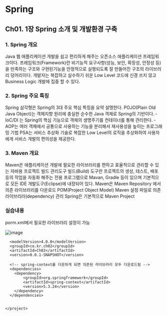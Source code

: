 # Spring
## Ch01. 1장 Spring 소개 및 개발환경 구축

### 1. Spring 개요
­Java 웹 애플리케이션 개발을 쉽고 편리하게 해주는 오픈소스 애플리케이션 프레임워크이다.
­프레임워크(Framework)란 비기능적 요구사항(성능, 보안, 확장성, 안정성 등)을 만족하는 구조와 구현된기능을 안정적으로 실행되도록 잘 만들어진 구조의 라이브러리 덩어리이다.
­개발자는 복잡하고 실수하기 쉬운 Low Level 코드에 신경 쓰지 않고 Business Logic 개발에 집중 할 수 있다.

### 2. Spring 주요 특징
­Spring 삼각형은 Spring의 3대 주요 핵심 특징을 요약 설명한다.
­POJO(Plain Old Java Object)는 객체지향 원리에 충실한 순수한 Java 객체로 Spring의 기반이다.
­IoC/DI 는 Spring의 핵심 기능으로 객체의 생명주기를 컨테이너를 통해 관리한다.
­AOP는 여러 객체에서 공통으로 사용하는 기능을 분리해서 재사용성을 높이는 프로그래밍 기법
­PSA는 서비스 추상화 기술로 복잡한 Low Level의 로직을 추상화하여 사용자에게 서비스 개발의 편의성을 제공한다.

### 3. Maven 개요
­Maven은 애플리케이션 개발에 필요한 라이브러리를 편하고 효율적으로 관리할 수 있는 자바용 프로젝트 빌드 관리도구
­빌드(Build) 도구란 프로젝트의 생성, 테스트, 배포 등의 작업을 자동화 해주는 전용 프로그램으로 Mavan, Gradle 등이 있으며 기본적으로 모든 IDE 개발도구(Eclipse)에 내장되어 있다.
­Maven은 Maven Repository 에서 의존 라이브러리를 다운로드
­POM(Project Object Model) Maven 설정 파일로 의존 라이브리러(dependency) 관리
­Spring은 기본적으로 Maven Project

### 실습내용
porm.xml에서 필요한 라이브러리 설정이 가능

![image](https://github.com/hwangwonjin/Spring/assets/111489909/dbe4871c-e880-4647-b176-a7c177ddccc7)


```<project xmlns="http://maven.apache.org/POM/4.0.0" xmlns:xsi="http://www.w3.org/2001/XMLSchema-instance" xsi:schemaLocation="http://maven.apache.org/POM/4.0.0 https://maven.apache.org/xsd/maven-4.0.0.xsd">
  <modelVersion>4.0.0</modelVersion>
  <groupId>co.kr.ch02</groupId>
  <artifactId>Ch02</artifactId>
  <version>0.0.1-SNAPSHOT</version>
  
  <!-- spring-context를 다운하게 되면 의존된 라이브러리 모두 다운로드됨 -->
  <dependencies>
	<dependency>
		<groupId>org.springframework</groupId>
	    <artifactId>spring-context</artifactId>
	    <version>5.3.24</version>
	</dependency>
  </dependencies>
  
  
</project>
